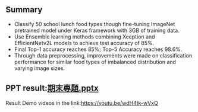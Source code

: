 ## Summary
- Classify 50 school lunch food types though fine-tuning ImageNet pretrained model under Keras framework with 3GB of training data.
- Use Ensemble learning methods combining Xception and EfficientNetv2L models to achieve test accuracy of 85%.
- Final Top-1 accuracy reaches 85%; Top-5 Accuracy reaches 98.6%. 
- Through data preprocessing, improvements were made on classification performance for similar food types of imbalanced distribution and varying image sizes.
## PPT result:[期末專題.pptx](https://github.com/azonwu590/School-Lunch-Classify50/files/14477653/N26120799_._.pptx)

Result Demo videos in the link:https://youtu.be/wdH4tk-wVxQ


